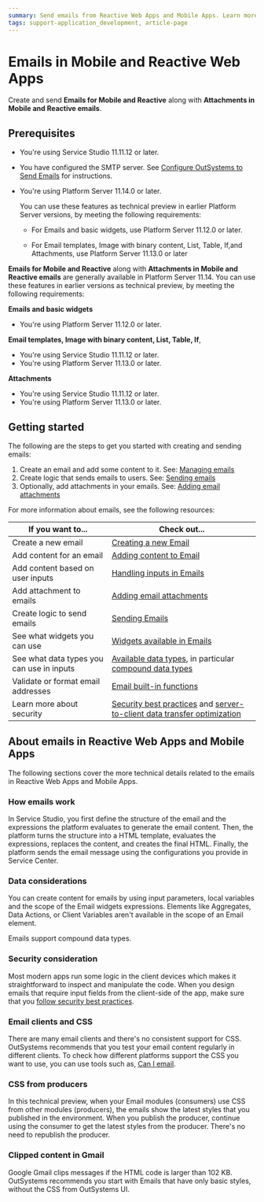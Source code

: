 ```yaml
---
summary: Send emails from Reactive Web Apps and Mobile Apps. Learn more about how emails work in OutSystems.
tags: support-application_development, article-page
---
```


# Emails in Mobile and Reactive Web Apps

Create and send **Emails for Mobile and Reactive** along with **Attachments in Mobile and Reactive emails**.

## Prerequisites

* You're using Service Studio 11.11.12 or later.

* You have configured the SMTP server. See [Configure OutSystems to Send Emails](../../../extensibility-and-integration/configure-send-emails.md) for instructions.

* You're using Platform Server 11.14.0 or later.

    <div class="info" markdown="1">

    You can use these features as technical preview in earlier Platform Server versions, by meeting the following requirements:

    * For Emails and basic widgets, use Platform Server 11.12.0 or later.

    * For Email templates, Image with binary content, List, Table, If,and Attachments, use Platform Server 11.13.0 or later

    </div>

**Emails for Mobile and Reactive** along with **Attachments in Mobile and Reactive emails** are generally available in Platform Server 11.14. You can use these features in earlier versions as technical preview, by meeting the following requirements:

**Emails and basic widgets**

* You're using Platform Server 11.12.0 or later.

**Email templates, Image with binary content, List, Table, If**,

* You're using Service Studio 11.11.12 or later.
* You're using Platform Server 11.13.0 or later.

**Attachments** 

* You're using Service Studio 11.11.12 or later.
* You're using Platform Server 11.13.0 or later.



## Getting started

The following are the steps to get you started with creating and sending emails:

1. Create an email and add some content to it. See: [Managing emails](managing.md)
2. Create logic that sends emails to users. See: [Sending emails](sending.md)
3. Optionally, add attachments in your emails. See: [Adding email attachments](attachments.md)

For more information about emails, see the following resources:

If you want to... | Check out... |
| - | - |
| Create a new email | [Creating a new Email](managing.md#creating-a-new-email) | 
| Add content for an email | [Adding content to Email](managing.md#adding-content-to-email)| 
| Add content based on user inputs  | [Handling inputs in Emails](managing.md#handling-inputs-in-emails)| 
| Add attachment to emails  | [Adding email attachments](attachments.md)| 
| Create logic to send emails | [Sending Emails](sending.md)| 
| See what widgets you can use  | [Widgets available in Emails](widgets.md#widgets-available-in-emails)| 
| See what data types you can use in inputs  | [Available data types](../../../ref/data/data-types/available-data-types.md), in particular [compound data types](../../../ref/data/data-types/available-data-types.md#compound-data-types)  | 
| Validate or format email addresses | [Email built-in functions](../../../ref/lang/auto/builtinfunction.Email.final.md)  | 
| Learn more about security | [Security best practices](https://success.outsystems.com/Documentation/Best_Practices/Security/Reactive_web_security_best_practices) and [server-to-client data transfer optimization](https://success.outsystems.com/Support/Enterprise_Customers/Upgrading/Technical_Preview_-_Server-to-client_data_transfer_optimization) | 


## About emails in Reactive Web Apps and Mobile Apps

The following sections cover the more technical details related to the emails in Reactive Web Apps and Mobile Apps.

### How emails work

In Service Studio, you first define the structure of the email and the expressions the platform evaluates to generate the email content. Then, the platform turns the structure into a HTML template, evaluates the expressions, replaces the content, and creates the final HTML. Finally, the platform sends the email message using the configurations you provide in Service Center.

### Data considerations

You can create content for emails by using input parameters, local variables and the scope of the Email widgets expressions. Elements like Aggregates, Data Actions, or Client Variables aren't available in the scope of an Email element.

Emails support compound data types.

### Security consideration

Most modern apps run some logic in the client devices which makes it straightforward to inspect and manipulate the code. When you design emails that require input fields from the client-side of the app, make sure that you [follow security best practices](https://success.outsystems.com/Documentation/Best_Practices/Security/Reactive_web_security_best_practices).

### Email clients and CSS

There are many email clients and there's no consistent support for CSS. OutSystems recommends that you test your email content regularly in different clients. To check how different platforms support the CSS you want to use, you can use tools such as, [Can I email](https://www.caniemail.com/).

### CSS from producers

In this technical preview, when your Email modules (consumers) use CSS from other modules (producers), the emails show the latest styles that you published in the environment. When you publish the producer, continue using the consumer to get the latest styles from the producer. There's no need to republish the producer.

### Clipped content in Gmail

Google Gmail clips messages if the HTML code is larger than 102 KB. OutSystems recommends you start with Emails that have only basic styles, without the CSS from OutSystems UI.
